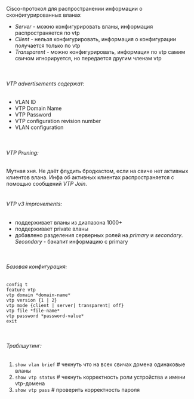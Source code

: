 Cisco-протокол для распространении информации о сконфигурированных вланах  
* *Server* - можно конфигурировать вланы, информация распространяется по vtp
* *Client* - нельзя конфигурировать, информация о конфигурации получается только по vtp
* *Transparent* - можно конфигурировать, информация по vtp самим свичом игнорируется, но передается другим членам vtp
<br>

###### VTP advertisements содержат:  
  * VLAN ID 
  * VTP Domain Name 
  * VTP Password 
  * VTP configuration revision number 
  * VLAN configuration 
<br>

###### VTP Pruning:  
Мутная хня. Не даёт флудить бродкастом, если на свиче нет активных клиентов влана. Инфа об активных клиентах распространяется с помощью сообщений *VTP Join*.  
<br>

###### VTP v3 improvements:  
  * поддерживает вланы из диапазона 1000+
  * поддерживает private вланы
  * добавлено разделения серверных ролей на *primary* и *secondary*. *Secondary* - бэкапит информацию с primary
<br>

###### Базовая конфигурация:  
```
config t
feature vtp
vtp domain *domain-name*
vtp version {1 | 2}
vtp mode {client | server| transparent| off}
vtp file *file-name*
vtp password *password-value*
exit
```
<br>

###### Траблшутинг:  
1. `show vlan brief`  # чекнуть что на всех свичах домена одинаковые вланы
2. `show vtp status`  # чекнуть корректность роли устройства и имени vtp-домена
3. `show vtp pass`    # проверить корректность пароля